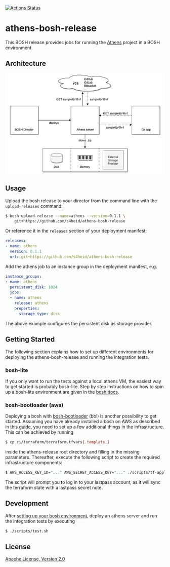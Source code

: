 [![Actions Status](https://github.com/s4heid/athens-bosh-release/workflows/Build%20Status/badge.svg)](https://github.com/s4heid/athens-bosh-release/actions)

# athens-bosh-release

This BOSH release provides jobs for running the [Athens](https://docs.gomods.io) project in a BOSH environment.


## Architecture

![Athens Architecture](./docs/athens.png)


## Usage

Upload the bosh release to your director from the command line with the `upload-releases` command:

```sh
$ bosh upload-release --name=athens --version=0.1.1 \
    git+https://github.com/s4heid/athens-bosh-release
```

Or reference it in the `releases` section of your deployment manifest:

```yaml
releases:
- name: athens
  version: 0.1.1
  url: git+https://github.com/s4heid/athens-bosh-release
```

Add the athens job to an instance group in the deployment manifest, e.g.

```yaml
instance_groups:
- name: athens
  persistent_disk: 1024
  jobs:
  - name: athens
    release: athens
    properties:
      storage_type: disk
```

The above example configures the persistent disk as storage provider.


## Getting Started

The following section explains how to set up different environments for deploying the athens-bosh-release and running the integration tests.

### bosh-lite

If you only want to run the tests against a local athens VM, the easiest way to get started is probably bosh-lite. Step by step instructions on how to spin up a bosh-lite environment are given in the [bosh docs](https://bosh.io/docs/bosh-lite).

### bosh-bootloader (aws)

Deploying a bosh with [bosh-bootloader](https://github.com/cloudfoundry/bosh-bootloader) (bbl) is another possibility to get started. Assuming you have already installed a bosh on AWS as described in [this guide](https://github.com/cloudfoundry/bosh-bootloader/blob/master/docs/getting-started-aws.md), you need to set up a few additional things in the infrastructure. This can be achieved by running

```sh
$ cp ci/terraform/terraform.tfvars{.template,}
```

inside the athens-release root directory and filling in the missing parameters. Thereafter, execute the following script to create the required infrastructure components:

```sh
$ AWS_ACCESS_KEY_ID="..." AWS_SECRET_ACCESS_KEY="..." ./scripts/tf-apply.sh
```

The script will prompt you to log in to your lastpass account, as it will sync the terraform state with a lastpass secret note.


## Development

After [setting up your bosh environment](#getting-started), deploy an athens server and run the integration tests by executing

```sh
$ ./scripts/test.sh
```


## License

[Apache License, Version 2.0](./LICENSE)
